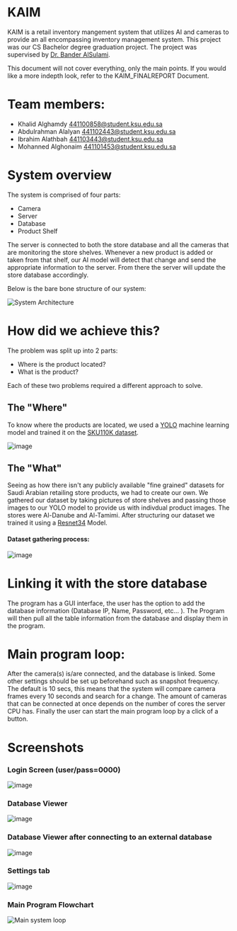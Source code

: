 # KAIM
KAIM is a retail inventory mangement system that utilizes AI and cameras to provide an all encompassing inventory management system. This project was our CS Bachelor degree graduation project. The project was supervised by [Dr. Bander AlSulami](https://sa.linkedin.com/in/bander-alsulami-ph-d-6011a8a).

This document will not cover everything, only the main points. If you would like a more indepth look, refer to the KAIM_FINALREPORT Document.

# Team members: 
  - Khalid Alghamdy 441100858@student.ksu.edu.sa
  - Abdulrahman Alalyan 441102443@student.ksu.edu.sa
  - Ibrahim Alathbah 441103443@student.ksu.edu.sa
  - Mohanned Alghonaim 441101453@student.ksu.edu.sa



# System overview
The system is comprised of four parts: 
  - Camera
  - Server
  - Database
  - Product Shelf

The server is connected to both the store database and all the cameras that are monitoring the store shelves. Whenever a new product is added or taken from that shelf, our AI model will detect that change and send the appropriate information to the server. From there the server will update the store database accordingly.

Below is the bare bone structure of our system: 

![System Architecture](https://github.com/Kalal0/Retail-Smart-Inventory-Management-based-on-Real-time-Analytics/assets/109832303/34991126-093d-4dfb-ada0-0eeaea5a197e)

# How did we achieve this?
The problem was split up into 2 parts:
  - Where is the product located?
  - What is the product?

Each of these two problems required a different approach to solve. 

## The "Where"
  To know where the products are located, we used a [YOLO](https://github.com/ultralytics/ultralytics) machine learning model and trained it on the [SKU110K dataset](https://github.com/eg4000/SKU110K_CVPR19).

  ![image](https://github.com/Kalal0/Retail-Smart-Inventory-Management-based-on-Real-time-Analytics/assets/109832303/10e7a644-c1f9-4bbf-a8fc-2d2f2b1aba5e)


## The "What"
  Seeing as how there isn't any publicly available "fine grained" datasets for Saudi Arabian retailing store products, we had to create our own. We gathered our dataset by taking pictures of store shelves and passing those images to our YOLO model to provide us with indivdual product images. The stores were Al-Danube and Al-Tamimi. After structuring our dataset we trained it using a [Resnet34](https://www.kaggle.com/datasets/pytorch/resnet34) Model.

#### Dataset gathering process: 
![image](https://github.com/Kalal0/Retail-Smart-Inventory-Management-based-on-Real-time-Analytics/assets/109832303/5ec1c740-c37b-4466-a380-7a4e5e07c117)



# Linking it with the store database
  The program has a GUI interface, the user has the option to add the database information (Database IP, Name, Password, etc... ). The Program will then pull all the table information from the database and display them in the program.

# Main program loop:
  After the camera(s) is/are connected, and the database is linked. Some other settings should be set up beforehand such as snapshot frequency. The default is 10 secs, this means that the system will compare camera frames every 10 seconds and search for a change. The amount of cameras that can be connected at once depends on the number of cores the server CPU has. Finally the user can start the main program loop by a click of a button.


# Screenshots

### Login Screen (user/pass=0000)
![image](https://github.com/Kalal0/Retail-Smart-Inventory-Management-based-on-Real-time-Analytics/assets/109832303/535a048f-7dcb-45e5-9ea5-dc8815a11e58)


### Database Viewer
![image](https://github.com/Kalal0/Retail-Smart-Inventory-Management-based-on-Real-time-Analytics/assets/109832303/7fb78c73-95d0-4b75-848e-4995ce39c4ac)


### Database Viewer after connecting to an external database
![image](https://github.com/Kalal0/Retail-Smart-Inventory-Management-based-on-Real-time-Analytics/assets/109832303/df6e5bd6-68ea-47da-9ac3-d0e9b61d0f7a)


### Settings tab
![image](https://github.com/Kalal0/Retail-Smart-Inventory-Management-based-on-Real-time-Analytics/assets/109832303/2c7fa8e8-3c7e-43d8-8a8e-cfa3be778ba1)


### Main Program Flowchart 

![Main system loop](https://github.com/Kalal0/Retail-Smart-Inventory-Management-based-on-Real-time-Analytics/assets/109832303/ae596651-a127-4171-ac93-6382db803a57)



